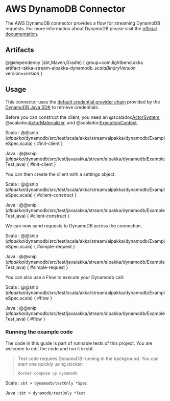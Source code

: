 # AWS DynamoDB Connector

The AWS DynamoDB connector provides a flow for streaming DynamoDB requests. For more information about DynamoDB please visit the [official documentation](https://aws.amazon.com/dynamodb/).

## Artifacts

@@dependency [sbt,Maven,Gradle] {
  group=com.lightbend.akka
  artifact=akka-stream-alpakka-dynamodb_$scalaBinaryVersion$
  version=$version$
}

## Usage

This connector uses the [default credential provider chain](http://docs.aws.amazon.com/sdk-for-java/v1/developer-guide/credentials.html) provided by the [DynamoDB Java SDK](http://docs.aws.amazon.com/sdk-for-java/v1/developer-guide/basics.html) to retrieve credentials.

Before you can construct the client, you need an @scaladoc[ActorSystem](akka.actor.ActorSystem), @scaladoc[ActorMaterializer](akka.stream.ActorMaterializer), and @scaladoc[ExecutionContext](scala.concurrent.ExecutionContext).

Scala
: @@snip ($alpakka$/dynamodb/src/test/scala/akka/stream/alpakka/dynamodb/ExampleSpec.scala) { #init-client }

Java
: @@snip ($alpakka$/dynamodb/src/test/java/akka/stream/alpakka/dynamodb/ExampleTest.java) { #init-client }

You can then create the client with a settings object.

Scala
: @@snip ($alpakka$/dynamodb/src/test/scala/akka/stream/alpakka/dynamodb/ExampleSpec.scala) { #client-construct }

Java
: @@snip ($alpakka$/dynamodb/src/test/java/akka/stream/alpakka/dynamodb/ExampleTest.java) { #client-construct }

We can now send requests to DynamoDB across the connection.

Scala
: @@snip ($alpakka$/dynamodb/src/test/scala/akka/stream/alpakka/dynamodb/ExampleSpec.scala) { #simple-request }

Java
: @@snip ($alpakka$/dynamodb/src/test/java/akka/stream/alpakka/dynamodb/ExampleTest.java) { #simple-request }

You can also use a Flow to execute your Dynamodb call:

Scala
: @@snip ($alpakka$/dynamodb/src/test/scala/akka/stream/alpakka/dynamodb/ExampleSpec.scala) { #flow }

Java
: @@snip ($alpakka$/dynamodb/src/test/java/akka/stream/alpakka/dynamodb/ExampleTest.java) { #flow }

### Running the example code

The code in this guide is part of runnable tests of this project. You are welcome to edit the code and run it in sbt.

> Test code requires DynamoDB running in the background. You can start one quickly using docker:
>
> `docker-compose up dynamodb`

Scala
:   ```
    sbt
    > dynamodb/testOnly *Spec
    ```

Java
:   ```
    sbt
    > dynamodb/testOnly *Test
    ```
